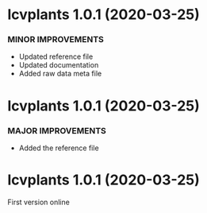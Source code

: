 lcvplants 1.0.1 (2020-03-25)
=========================
### MINOR IMPROVEMENTS
  * Updated reference file
  * Updated documentation
  * Added raw data meta file
  
  
lcvplants 1.0.1 (2020-03-25)
=========================
### MAJOR IMPROVEMENTS
  * Added the reference file


lcvplants 1.0.1 (2020-03-25)
=========================
First version online